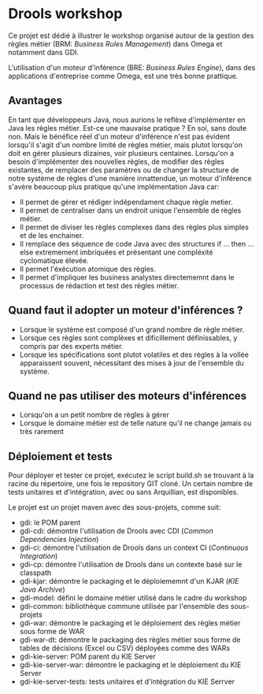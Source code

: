 # Drools workshop

Ce projet est dédié à illustrer le workshop organisé autour de la gestion des règles métier (BRM: *Business Rules Management*) dans Omega et notamment dans GDI.

L'utilisation d'un moteur d'inférence (BRE: *Business Rules Engine*), dans des applications d'entreprise comme Omega, est une très bonne prattique.

## Avantages

En tant que développeurs Java, nous aurions le reflèxe d'implémenter en Java les règles métier. Est-ce une mauvaise pratique ? En soi, sans doute non. Mais le bénéfice réel d'un moteur d'inférence n'est pas évident lorsqu'il s'agit d'un nombre limité de règles métier, mais plutot lorsqu'on doit en gérer plusieurs dizaines, voir plusieurs centaines. Lorsqu'on a besoin d'implémenter des nouvelles règles, de modifier des règles existantes, de remplacer des paramètres ou de changer la structure de notre système de règles d'une manière innattendue, un moteur d'inférence s'avère beaucoup plus pratique qu'une implémentation Java car:

* Il permet de gérer et rédiger indépendament chaque règle metier.
* Il permet de centraliser dans un endroit unique l'ensemble de règles métier.
* Il permet de diviser les règles complexes dans des règles plus simples et de les enchainer.
* Il remplace des séquence de code Java avec des structures if ... then ... else extremement imbriquées et présentant une compléxité cyclomatique élevée.
* Il permet l'éxécution atomique des règles.
* Il permet d'impliquer les business analystes directememnt dans le processus de rédaction et test des règles métier.

## Quand faut il adopter un moteur d'inférences ?

* Lorsque le système est composé d'un grand nombre de règle métier.
* Lorsque ces règles sont complèxes et dificillement définissables, y compris par des experts métier.
* Lorsque les spécifications sont plutot volatiles et des règles à la vollée apparaissent souvent, nécessitant des mises à jour de l'ensemble du système.

## Quand ne pas utiliser des moteurs d'inférences

* Lorsqu'on a un petit nombre de règles à gérer
* Lorsque le domaine métier est de telle nature qu'il ne change jamais ou très rarement

## Déploiement et tests

Pour déployer et tester ce projet, exécutez le script build.sh se trouvant à la racine du répertoire, une fois le repository GIT cloné. Un certain nombre de tests unitaires et d'intégration, avec ou sans Arquillian, est disponibles.

Le projet est un projet maven avec des sous-projets, comme suit:

* gdi: le POM parent
* gdi-cdi: démontre l'utilisation de Drools avec CDI (*Common Dependencies Injection*)
* gdi-ci: démontre l'utilisation de Drools dans un context CI (*Continuous Integration*)
* gdi-cp: démontre l'utilisation de Drools dans un contexte basé sur le classpath
* gdi-kjar: démontre le packaging et le déploiememnt d'un KJAR (*KIE Java Archive*)
* gdi-model: défini le domaine métier utilisé dans le cadre du workshop
* gdi-common: bibliothèque commune utilisée par l'ensemble des sous-projets
* gdi-war: démontre le packaging et le déploiement des règles métier sous forme de WAR
* gdi-war-dt: démontre le packaging des règles métier sous forme de tables de décisions (Excel ou CSV) déployées comme des WARs
* gdi-kie-server: POM parent du KIE Server
* gdi-kie-server-war: démontre le packaging et le déploiement du KIE Server
* gdi-kie-server-tests: tests unitaires et d'intégration du KIE Serrver
